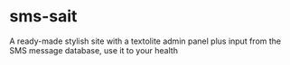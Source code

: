 # sms-sait
A ready-made stylish site with a textolite admin panel plus input from the SMS message database, use it to your health
